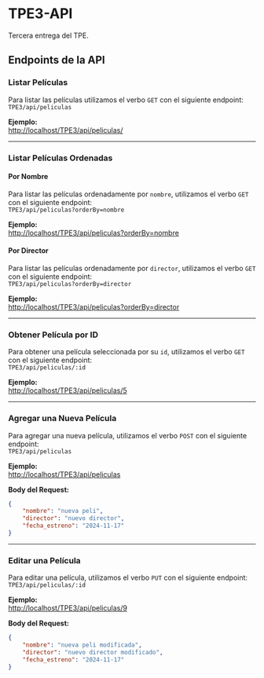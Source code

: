 # TPE3-API
Tercera entrega del TPE.

## Endpoints de la API

### **Listar Películas**
Para listar las películas utilizamos el verbo `GET` con el siguiente endpoint:  
`TPE3/api/peliculas`

**Ejemplo:**  
[http://localhost/TPE3/api/peliculas/](http://localhost/TPE3/api/peliculas/)

---

### **Listar Películas Ordenadas**
#### Por Nombre
Para listar las películas ordenadamente por `nombre`, utilizamos el verbo `GET` con el siguiente endpoint:  
`TPE3/api/peliculas?orderBy=nombre`

**Ejemplo:**  
[http://localhost/TPE3/api/peliculas?orderBy=nombre](http://localhost/TPE3/api/peliculas?orderBy=nombre)

#### Por Director
Para listar las películas ordenadamente por `director`, utilizamos el verbo `GET` con el siguiente endpoint:  
`TPE3/api/peliculas?orderBy=director`

**Ejemplo:**  
[http://localhost/TPE3/api/peliculas?orderBy=director](http://localhost/TPE3/api/peliculas?orderBy=director)

---

### **Obtener Película por ID**
Para obtener una película seleccionada por su `id`, utilizamos el verbo `GET` con el siguiente endpoint:  
`TPE3/api/peliculas/:id`

**Ejemplo:**  
[http://localhost/TPE3/api/peliculas/5](http://localhost/TPE3/api/peliculas/5)

---

### **Agregar una Nueva Película**
Para agregar una nueva película, utilizamos el verbo `POST` con el siguiente endpoint:  
`TPE3/api/peliculas`

**Ejemplo:**  
[http://localhost/TPE3/api/peliculas](http://localhost/TPE3/api/peliculas)

**Body del Request:**
```json
{
    "nombre": "nueva peli",
    "director": "nuevo director",
    "fecha_estreno": "2024-11-17"
}
```
---

### **Editar una Película**
Para editar una película, utilizamos el verbo `PUT` con el siguiente endpoint:  
`TPE3/api/peliculas/:id`

**Ejemplo:**  
[http://localhost/TPE3/api/peliculas/9](http://localhost/TPE3/api/peliculas/9)

**Body del Request:**
```json
{
    "nombre": "nueva peli modificada",
    "director": "nuevo director modificado",
    "fecha_estreno": "2024-11-17"
}

